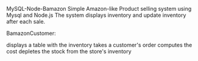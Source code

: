 MySQL-Node-Bamazon
Simple Amazon-like Product selling system using Mysql and Node.js  The system displays inventory and update inventory after each sale.

BamazonCustomer:

displays a table with the inventory
takes a customer's order
computes the cost
depletes the stock from the store's inventory
